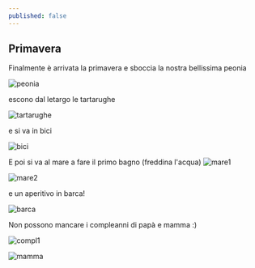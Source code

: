 ```yaml
---
published: false
---
```

## Primavera

Finalmente è arrivata la primavera e sboccia la nostra bellissima peonia 

![peonia]({{site.baseurl}}//uploads/2019/03/peonie.jpg)

escono dal letargo le tartarughe

![tartarughe]({{site.baseurl}}//uploads/2019/03/tartarughe.jpg)

e si va in bici

![bici]({{site.baseurl}}//uploads/2019/03/bici.jpg)

E poi si va al mare a fare il primo bagno (freddina l'acqua)
![mare1]({{site.baseurl}}//uploads/2019/03/mare1.jpg)

![mare2]({{site.baseurl}}//uploads/2019/03/mare2.jpg)

e un aperitivo in barca!

![barca]({{site.baseurl}}//uploads/2019/03/barca1.jpg)

Non possono mancare i compleanni di papà e mamma :)

![compl1]({{site.baseurl}}//uploads/2019/03/papone.jpg)

![mamma]({{site.baseurl}}/uploads/2019/03/mamma.png)
